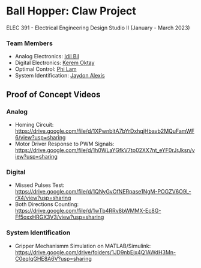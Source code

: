 # Ball Hopper: Claw Project
ELEC 391 - Electrical Engineering Design Studio II (January - March 2023)

### Team Members
- Analog Electronics: [Idil Bil](https://github.com/idil-bil)
- Digital Electronics: [Kerem Oktay](https://github.com/Kerem-Oktay)
- Optimal Control: [Phi Lam](https://github.com/philam2001)
- System Identification: [Jaydon Alexis](https://github.com/jaydonalexis)

## Proof of Concept Videos
### Analog
- Homing Circuit: https://drive.google.com/file/d/1XPwnbltA7bYrDxhqjHbavb2MQuFamWF6/view?usp=sharing
- Motor Driver Response to PWM Signals: https://drive.google.com/file/d/1h0WLaYGfkV7tp02XX7nt_eYF0rJrJksn/view?usp=sharing

### Digital
- Missed Pulses Test: https://drive.google.com/file/d/1QNyGvOfNERpase1NgM-POGZV6O9L-rX4/view?usp=sharing
- Both Directions Counting: https://drive.google.com/file/d/1wTb4RRv8bWMMX-Ec8G-Ff5oxxHRGX3V3/view?usp=sharing

### System Identification
- Gripper Mechanismm Simulation on MATLAB/Simulink: https://drive.google.com/drive/folders/1JD9nbEjx4Q1AWdH3Mn-C0eqIqGHE8A6V?usp=sharing
